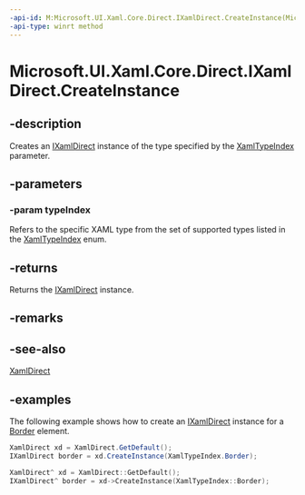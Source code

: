 ```yaml
---
-api-id: M:Microsoft.UI.Xaml.Core.Direct.IXamlDirect.CreateInstance(Microsoft.UI.Xaml.Core.Direct.XamlTypeIndex)
-api-type: winrt method
---
```


<!-- Method syntax.
public XamlDirectObject IXamlDirect.CreateInstance(XamlTypeIndex typeIndex)
-->

# Microsoft.UI.Xaml.Core.Direct.IXamlDirect.CreateInstance

## -description

Creates an [IXamlDirect](ixamldirect.md) instance of the type specified by the [XamlTypeIndex](xamltypeindex.md) parameter.

## -parameters

### -param typeIndex

Refers to the specific XAML type from the set of supported types listed in the [XamlTypeIndex](xamltypeindex.md) enum.

## -returns

Returns the [IXamlDirect](ixamldirect.md) instance.

## -remarks

## -see-also

[XamlDirect](xamldirect.md)

## -examples

The following example shows how to create an [IXamlDirect](ixamldirect.md) instance for a [Border](/uwp/api/windows.ui.xaml.controls.border) element.

```C#
XamlDirect xd = XamlDirect.GetDefault();
IXamlDirect border = xd.CreateInstance(XamlTypeIndex.Border);
```

```CPP
XamlDirect^ xd = XamlDirect::GetDefault();
IXamlDirect^ border = xd->CreateInstance(XamlTypeIndex::Border);
```
